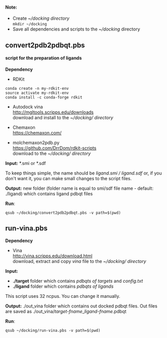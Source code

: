 #### Note: 
* Create *~/docking directory*  
``
mkdir ~/docking
``
* Save all dependencies and scripts to the *~/docking* directory
## convert2pdb2pdbqt.pbs
#### script for the preparation of ligands
__Dependency__  
* RDKit  
```
conda create -n my-rdkit-env
source activate my-rdkit-env
conda install -c conda-forge rdkit

```
* Autodock vina  
http://mgltools.scripps.edu/downloads  
download and install to the *~/docking/ directory*

* Chemaxon  
https://chemaxon.com/

* molchemaxon2pdb.py  
https://github.com/DrrDom/rdkit-scripts  
download to the *~/docking/ directory*

__Input:__ *.smi or *.sdf 
 
To keep things simple, the name should be *ligand.smi / ligand.sdf* or, if you don't want it, you can make small changes to the script files.  

__Output:__ new folder (folder name is equal to smi/sdf file name - default: ./ligand) which contains ligand pdbqt files  

__Run__: 
```
qsub ~/docking/convert2pdb2pdbqt.pbs -v path=$(pwd)
```
## run-vina.pbs
__Dependency__  
* Vina   
http://vina.scripps.edu/download.html  
download, extract and copy  *vina* file to the *~/docking/ directory*

__Input:__ 
* __./target__ folder which contains *pdbqts of targets* and *config.txt*
* __./ligand__ folder which contains *pdbqts of ligands*  

This script uses 32 ncpus. You can change it manually.

__Output:__ ./out_vina folder which contains out docked pdbqt files.
Out files are saved as ./out_vina/*target-fname*_*ligand-fname*.pdbqt

__Run__: 
```
qsub ~/docking/run-vina.pbs -v path=$(pwd)
```